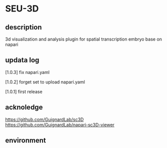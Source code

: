 # SEU-3D

## description

3d visualization and analysis plugin for spatial transcription embryo base on napari

## updata log

[1.0.3] fix napari.yaml

[1.0.2] forget set to upload napari.yaml

[1.0.1] first release 

## acknoledge

https://github.com/GuignardLab/sc3D
https://github.com/GuignardLab/napari-sc3D-viewer

## environment
